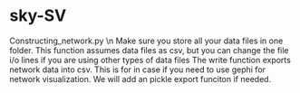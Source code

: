 # sky-SV
Constructing_network.py \n
Make sure you store all your data files in one folder. 
This function assumes data files as csv, but you can change the file i/o lines if you are using other types of data files
The write function exports network data into csv. This is for in case if you need to use gephi for network visualization. 
We will add an pickle export funciton if needed. 
